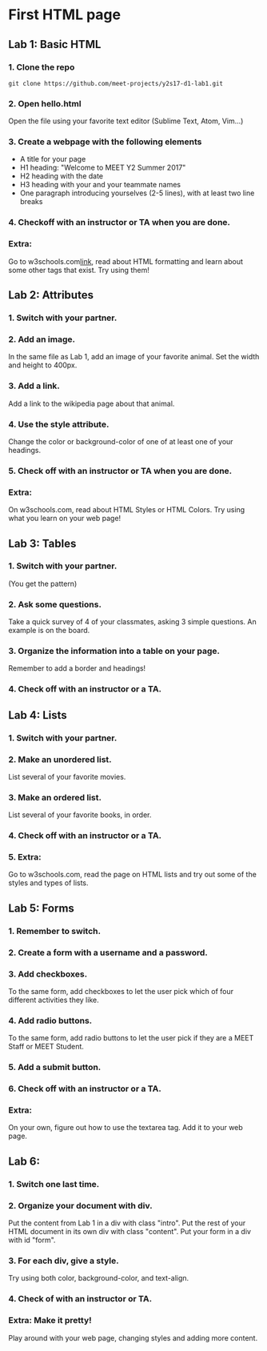# First HTML page

## Lab 1: Basic HTML

### 1. Clone the repo
`git clone https://github.com/meet-projects/y2s17-d1-lab1.git`

### 2. Open hello.html
Open the file using your favorite text editor (Sublime Text, Atom, Vim...)

### 3. Create a webpage with the following elements
- A title for your page
- H1 heading: "Welcome to MEET Y2 Summer 2017"
- H2 heading with the date
- H3 heading with your and your teammate names
- One paragraph introducing yourselves (2-5 lines), with at least two line breaks

### 4. Checkoff with an instructor or TA when you are done.

### Extra: 
Go to w3schools.com[link](https://www.w3schools.com/html/html_formatting.asp), read about HTML formatting and learn about some other tags that exist. Try using them!

## Lab 2: Attributes

### 1. Switch with your partner.

### 2. Add an image.
In the same file as Lab 1, add an image of your favorite animal. Set the width and height to 400px.

### 3. Add a link.
Add a link to the wikipedia page about that animal.

### 4. Use the style attribute.
Change the color or background-color of one of at least one of your headings.

### 5. Check off with an instructor or TA when you are done. 

### Extra:
On w3schools.com, read about HTML Styles or HTML Colors. Try using what you learn on your web page!

## Lab 3: Tables

### 1. Switch with your partner.
(You get the pattern)

### 2. Ask some questions.
Take a quick survey of 4 of your classmates, asking 3 simple questions.
An example is on the board.

### 3. Organize the information into a table on your page.
Remember to add a border and headings! 

### 4. Check off with an instructor or a TA.

## Lab 4: Lists

### 1. Switch with your partner. 

### 2. Make an unordered list.
List several of your favorite movies.

### 3. Make an ordered list.
List several of your favorite books, in order.

### 4. Check off with an instructor or a TA.

### 5. Extra:
Go to w3schools.com, read the page on HTML lists and try out some of the styles and types of lists.

## Lab 5: Forms

### 1. Remember to switch.

### 2. Create a form with a username and a password.

### 3. Add checkboxes.
To the same form, add checkboxes to let the user pick which of four different activities they like.

### 4. Add radio buttons.
To the same form, add radio buttons to let the user pick if they are a MEET Staff or MEET Student.

### 5. Add a submit button.

### 6. Check off with an instructor or a TA.

### Extra:
On your own, figure out how to use the textarea tag. Add it to your web page. 

## Lab 6:

### 1. Switch one last time.

### 2. Organize your document with div.
Put the content from Lab 1 in a div with class "intro".
Put the rest of your HTML document in its own div with class "content".
Put your form in a div with id "form".

### 3. For each div, give a style.
Try using both color, background-color, and text-align.

### 4. Check of with an instructor or TA.

### Extra: Make it pretty!
Play around with your web page, changing styles and adding more content. 











